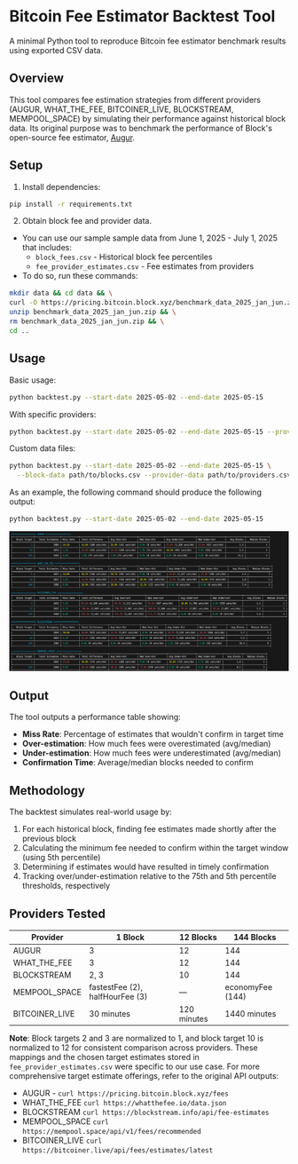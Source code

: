 # Bitcoin Fee Estimator Backtest Tool

A minimal Python tool to reproduce Bitcoin fee estimator benchmark results using exported CSV data.

## Overview

This tool compares fee estimation strategies from different providers (AUGUR, WHAT_THE_FEE, BITCOINER_LIVE, BLOCKSTREAM, MEMPOOL_SPACE) by simulating their performance against historical block data. Its original purpose was to benchmark the performance of Block's open-source fee estimator, [Augur](https://github.com/block/bitcoin-augur).

## Setup

1. Install dependencies:
```bash
pip install -r requirements.txt
```

2. Obtain block fee and provider data.
  - You can use our sample sample data from June 1, 2025 - July 1, 2025 that includes:
     - `block_fees.csv` - Historical block fee percentiles
     - `fee_provider_estimates.csv` - Fee estimates from providers
  - To do so, run these commands:
  ```bash
  mkdir data && cd data && \
  curl -O https://pricing.bitcoin.block.xyz/benchmark_data_2025_jan_jun.zip && \
  unzip benchmark_data_2025_jan_jun.zip && \
  rm benchmark_data_2025_jan_jun.zip && \
  cd ..
  ```
## Usage

Basic usage:
```bash
python backtest.py --start-date 2025-05-02 --end-date 2025-05-15
```

With specific providers:
```bash
python backtest.py --start-date 2025-05-02 --end-date 2025-05-15 --providers AUGUR,WHAT_THE_FEE
```

Custom data files:
```bash
python backtest.py --start-date 2025-05-02 --end-date 2025-05-15 \
  --block-data path/to/blocks.csv --provider-data path/to/providers.csv
```

As an example, the following command should produce the following output:
```bash
python backtest.py --start-date 2025-05-02 --end-date 2025-05-15
```
![Sample Output](sampleoutput.png)

## Output

The tool outputs a performance table showing:
- **Miss Rate**: Percentage of estimates that wouldn't confirm in target time
- **Over-estimation**: How much fees were overestimated (avg/median)
- **Under-estimation**: How much fees were underestimated (avg/median) 
- **Confirmation Time**: Average/median blocks needed to confirm

## Methodology

The backtest simulates real-world usage by:

1. For each historical block, finding fee estimates made shortly after the previous block
2. Calculating the minimum fee needed to confirm within the target window (using 5th percentile)
3. Determining if estimates would have resulted in timely confirmation
4. Tracking over/under-estimation relative to the 75th and 5th percentile thresholds, respectively

## Providers Tested

| Provider | 1 Block | 12 Blocks | 144 Blocks |
|----------|---------|-----------|------------|
| AUGUR | 3 | 12 | 144 |
| WHAT_THE_FEE | 3 | 12 | 144 |
| BLOCKSTREAM | 2, 3 | 10 | 144 |
| MEMPOOL_SPACE | fastestFee (2), halfHourFee (3) | — | economyFee (144) |
| BITCOINER_LIVE | 30 minutes | 120 minutes | 1440 minutes |

**Note**: Block targets 2 and 3 are normalized to 1, and block target 10 is normalized to 12 for consistent comparison across providers. These mappings and the chosen target estimates stored in `fee_provider_estimates.csv` were specific to our use case. For more comprehensive target estimate offerings, refer to the original API outputs:
- AUGUR - `curl https://pricing.bitcoin.block.xyz/fees`
- WHAT_THE_FEE `curl https://whatthefee.io/data.json`
- BLOCKSTREAM `curl https://blockstream.info/api/fee-estimates`
- MEMPOOL_SPACE `curl https://mempool.space/api/v1/fees/recommended`
- BITCOINER_LIVE `curl https://bitcoiner.live/api/fees/estimates/latest`
